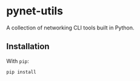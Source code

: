 # pynet-utils

A collection of networking CLI tools built in Python.

## Installation

With `pip`:

```bash
pip install
```
